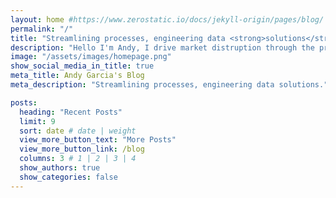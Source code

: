 ```yaml
---
layout: home #https://www.zerostatic.io/docs/jekyll-origin/pages/blog/
permalink: "/"
title: "Streamlining processes, engineering data <strong>solutions</strong>."
description: "Hello I'm Andy, I drive market distruption through the products I design. 🥃✨"
image: "/assets/images/homepage.png"
show_social_media_in_title: true
meta_title: Andy Garcia's Blog
meta_description: "Streamlining processes, engineering data solutions."

posts:
  heading: "Recent Posts"
  limit: 9
  sort: date # date | weight
  view_more_button_text: "More Posts"
  view_more_button_link: /blog
  columns: 3 # 1 | 2 | 3 | 4
  show_authors: true
  show_categories: false
---
```

